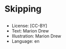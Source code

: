 # Skipping

##

##

##

##

##

##

##

##
* License: [CC-BY]
* Text: Marion Drew
* Illustration: Marion Drew
* Language: en
